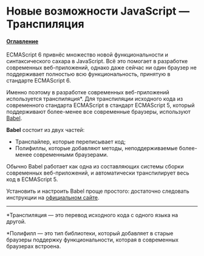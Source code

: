 # Новые возможности JavaScript — Транспиляция

#### [Оглавление](../../CONTENTS.md)

ECMAScript 6 привнёс множество новой функциональности и синтаксического сахара в JavaScript.
Всё это помогает в разработке современных веб-приложений, однако даже сейчас ни один браузер
не поддерживает полностью всю функциональность, принятую в стандарте ECMAScript 6.

Именно поэтому в разработке современных веб-приложений используется транспиляция*.
Для транспиляции исходного кода из современного стандарта ECMAScript в стандарт ECMAScript 5,
который поддерживают более-менее все современные браузеры, используют [Babel](https://babeljs.io).

**Babel** состоит из двух частей:
  - Транспайлер, которые переписывает код;
  - Полифиллы, которые добавляют методы, неподдерживаемые более-менее современными браузерами.

Обычно Babel работает как одна из составляющих системы сборки современных веб-приложений,
и автоматически транспилирует весь код в ECMAScript 5.

Установить и настроить Babel проще простого: достаточно следовать инструкции на
[официальном сайте](https://babeljs.io).

---

*Транспиляция — это перевод исходного кода с одного языка на другой.

*Полифилл — это тип библиотеки, который добавляет в старые браузеры поддержку функциональности,
которая в современных браузерах встроена.
